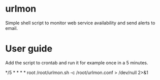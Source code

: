 # urlmon
Simple shell script to monitor web service availability and send alerts to email.

# User guide
Add the script to crontab and run it for example once in a 5 minutes.

*/5 * * * * root  /root/urlmon.sh -c /root/urlmon.conf > /dev/null 2>&1
